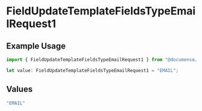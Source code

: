 # FieldUpdateTemplateFieldsTypeEmailRequest1

## Example Usage

```typescript
import { FieldUpdateTemplateFieldsTypeEmailRequest1 } from "@documenso/sdk-typescript/models/operations";

let value: FieldUpdateTemplateFieldsTypeEmailRequest1 = "EMAIL";
```

## Values

```typescript
"EMAIL"
```
